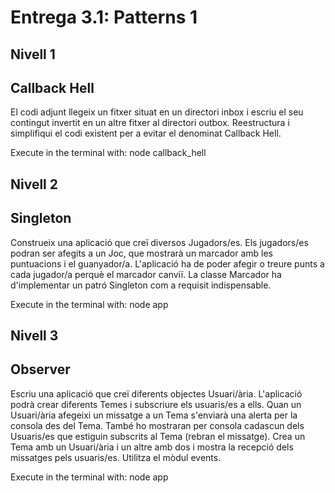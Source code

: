 # Entrega 3.1: Patterns 1
## Nivell 1
## Callback Hell
El codi adjunt llegeix un fitxer situat en un directori inbox i escriu el seu contingut invertit en un altre fitxer al directori outbox. Reestructura i simplifiqui el codi existent per a evitar el denominat Callback Hell.

Execute in the terminal with:
    node callback_hell

## Nivell 2
## Singleton
Construeix una aplicació que creï diversos Jugadors/es. Els jugadors/es podran ser afegits a un Joc, que mostrarà un marcador amb les puntuacions i el guanyador/a. L'aplicació ha de poder afegir o treure punts a cada jugador/a perquè el marcador canviï. La classe Marcador ha d'implementar un patró Singleton com a requisit indispensable.

Execute in the terminal with:
    node app
    
## Nivell 3
## Observer
Escriu una aplicació que creï diferents objectes Usuari/ària. L'aplicació podrà crear diferents Temes i subscriure els usuaris/es a ells. Quan un Usuari/ària afegeixi un missatge a un Tema s'enviarà una alerta per la consola des del Tema. També ho mostraran per consola cadascun dels Usuaris/es que estiguin subscrits al Tema (rebran el missatge). Crea un Tema amb un Usuari/ària i un altre amb dos i mostra la recepció dels missatges pels usuaris/es. Utilitza el mòdul events.

Execute in the terminal with:
    node app
    
